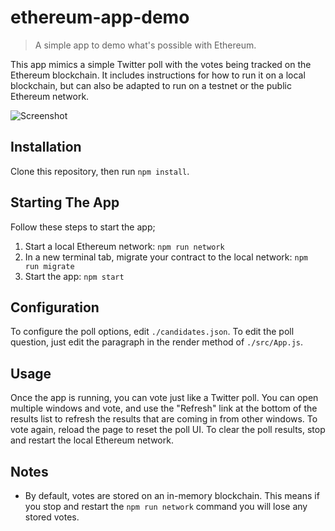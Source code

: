 # ethereum-app-demo

> A simple app to demo what's possible with Ethereum.

This app mimics a simple Twitter poll with the votes being tracked on the Ethereum blockchain. It includes instructions for how to run it on a local blockchain, but can also be adapted to run on a testnet or the public Ethereum network.

![Screenshot](./screenshot.png)

## Installation

Clone this repository, then run `npm install`.

## Starting The App

Follow these steps to start the app;

1) Start a local Ethereum network: `npm run network`
2) In a new terminal tab, migrate your contract to the local network: `npm run migrate`
3) Start the app: `npm start`

## Configuration
To configure the poll options, edit `./candidates.json`. To edit the poll question, just edit the paragraph in the render method of `./src/App.js`.

## Usage
Once the app is running, you can vote just like a Twitter poll. You can open multiple windows and vote, and use the "Refresh" link at the bottom of the results list to refresh the results that are coming in from other windows. To vote again, reload the page to reset the poll UI. To clear the poll results, stop and restart the local Ethereum network.

## Notes

* By default, votes are stored on an in-memory blockchain. This means if you stop and restart the `npm run network` command you will lose any stored votes.
